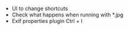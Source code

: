 - UI to change shortcuts
- Check what happens when running with *.jpg
- Exif properties plugin Ctrl + I